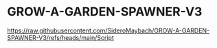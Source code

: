 # GROW-A-GARDEN-SPAWNER-V3
https://raw.githubusercontent.com/SideroMaybach/GROW-A-GARDEN-SPAWNER-V3/refs/heads/main/Script
